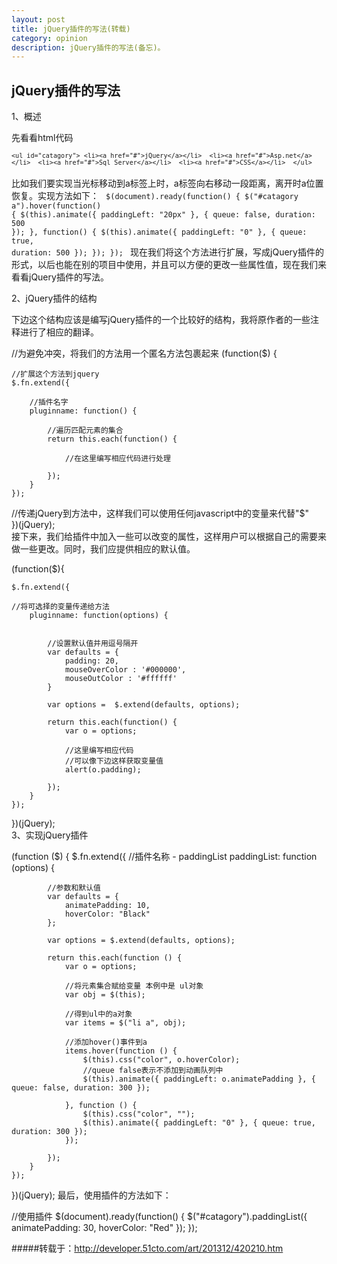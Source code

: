 ```yaml
---
layout: post
title: jQuery插件的写法(转载)
category: opinion
description: jQuery插件的写法(备忘)。
---
```


##									jQuery插件的写法
1、概述

先看看html代码
<code>  
	`<ul id="catagory">
    <li><a href="#">jQuery</a></li> 
    <li><a href="#">Asp.net</a></li> 
    <li><a href="#">Sql Server</a></li> 
    <li><a href="#">CSS</a></li> 
	</ul> 
	`
</code>  
比如我们要实现当光标移动到a标签上时，a标签向右移动一段距离，离开时a位置恢复。实现方法如下：
<code>
	$(document).ready(function() { 
    	$("#catagory a").hover(function() { 
        	$(this).animate({ paddingLeft: "20px" }, { queue: false, duration: 500 }); 
    		}, function() { 
        		$(this).animate({ paddingLeft: "0" }, { queue: true, duration: 500 }); 
    	}); 
	}); 
</code>
现在我们将这个方法进行扩展，写成jQuery插件的形式，以后也能在别的项目中使用，并且可以方便的更改一些属性值，现在我们来看看jQuery插件的写法。

2、jQuery插件的结构

下边这个结构应该是编写jQuery插件的一个比较好的结构，我将原作者的一些注释进行了相应的翻译。

//为避免冲突，将我们的方法用一个匿名方法包裹起来 
(function($) { 
 
    //扩展这个方法到jquery 
    $.fn.extend({ 
 
        //插件名字 
        pluginname: function() { 
 
            //遍历匹配元素的集合 
            return this.each(function() { 
 
                //在这里编写相应代码进行处理  
 
            }); 
        } 
    }); 
 
 //传递jQuery到方法中，这样我们可以使用任何javascript中的变量来代替"$"       
})(jQuery);  
接下来，我们给插件中加入一些可以改变的属性，这样用户可以根据自己的需要来做一些更改。同时，我们应提供相应的默认值。

(function($){   
   
    $.fn.extend({    
           
    //将可选择的变量传递给方法 
        pluginname: function(options) {   
   
   
            //设置默认值并用逗号隔开 
            var defaults = {   
                padding: 20,   
                mouseOverColor : '#000000',   
                mouseOutColor : '#ffffff'   
            }   
                   
            var options =  $.extend(defaults, options);   
   
            return this.each(function() {   
                var o = options;   
                   
                //这里编写相应代码  
                //可以像下边这样获取变量值  
                alert(o.padding);   
               
            });   
        }   
    });   
       
})(jQuery);   
3、实现jQuery插件

(function ($) { 
    $.fn.extend({ 
        //插件名称 - paddingList 
        paddingList: function (options) { 
 
            //参数和默认值 
            var defaults = { 
                animatePadding: 10, 
                hoverColor: "Black" 
            }; 
 
            var options = $.extend(defaults, options); 
 
            return this.each(function () { 
                var o = options; 
 
                //将元素集合赋给变量 本例中是 ul对象  
                var obj = $(this); 
 
                //得到ul中的a对象 
                var items = $("li a", obj); 
 
                //添加hover()事件到a 
                items.hover(function () { 
                    $(this).css("color", o.hoverColor); 
                    //queue false表示不添加到动画队列中 
                    $(this).animate({ paddingLeft: o.animatePadding }, { queue: false, duration: 300 }); 
 
                }, function () { 
                    $(this).css("color", ""); 
                    $(this).animate({ paddingLeft: "0" }, { queue: true, duration: 300 }); 
                }); 
 
            }); 
        } 
    }); 
})(jQuery); 
最后，使用插件的方法如下：

//使用插件 
$(document).ready(function() { 
    $("#catagory").paddingList({ animatePadding: 30, hoverColor: "Red" }); 
}); 

#####转载于：<http://developer.51cto.com/art/201312/420210.htm>




